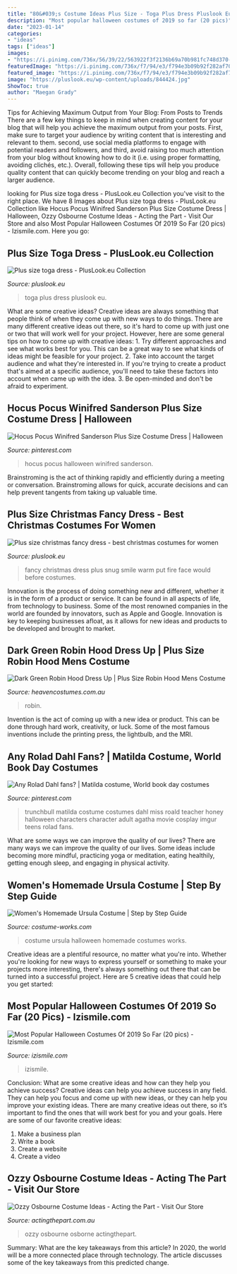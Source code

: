 ```yaml
---
title: "80&#039;s Costume Ideas Plus Size - Toga Plus Dress Pluslook Eu"
description: "Most popular halloween costumes of 2019 so far (20 pics)"
date: "2023-01-14"
categories:
- "ideas"
tags: ["ideas"]
images:
- "https://i.pinimg.com/736x/56/39/22/563922f3f2136b69a70b981fc748d370--miss-honey-from-matilda-miss-trunchbull.jpg"
featuredImage: "https://i.pinimg.com/736x/f7/94/e3/f794e3b09b92f282af707800eea11e5e.jpg"
featured_image: "https://i.pinimg.com/736x/f7/94/e3/f794e3b09b92f282af707800eea11e5e.jpg"
image: "https://pluslook.eu/wp-content/uploads/844424.jpg"
ShowToc: true
author: "Maegan Grady"
---
```



Tips for Achieving Maximum Output from Your Blog: From Posts to Trends
There are a few key things to keep in mind when creating content for your blog that will help you achieve the maximum output from your posts. First, make sure to target your audience by writing content that is interesting and relevant to them. second, use social media platforms to engage with potential readers and followers, and third, avoid raising too much attention from your blog without knowing how to do it (i.e. using proper formatting, avoiding clichés, etc.). Overall, following these tips will help you produce quality content that can quickly become trending on your blog and reach a larger audience.

	

		
looking for Plus size toga dress - PlusLook.eu Collection you've visit to the right place. We have 8 Images about Plus size toga dress - PlusLook.eu Collection like Hocus Pocus Winifred Sanderson Plus Size Costume Dress | Halloween, Ozzy Osbourne Costume Ideas - Acting the Part - Visit Our Store and also Most Popular Halloween Costumes Of 2019 So Far (20 pics) - Izismile.com. Here you go:
		
    
## Plus Size Toga Dress - PlusLook.eu Collection

<img loading=lazy src="https://pluslook.eu/wp-content/uploads/844424.jpg" onerror="this.onerror=null;this.src='https://tse2.mm.bing.net/th?id=OIP.ZPRQgacOgsGGFnCNV-yVBQAAAA&amp;pid=15.1';" alt="Plus size toga dress - PlusLook.eu Collection">

_Source: pluslook.eu_

>toga plus dress pluslook eu. 

	

What are some creative ideas?
Creative ideas are always something that people think of when they come up with new ways to do things. There are many different creative ideas out there, so it's hard to come up with just one or two that will work well for your project. However, here are some general tips on how to come up with creative ideas: 1. Try different approaches and see what works best for you. This can be a great way to see what kinds of ideas might be feasible for your project. 2. Take into account the target audience and what they're interested in. If you're trying to create a product that's aimed at a specific audience, you'll need to take these factors into account when came up with the idea. 3. Be open-minded and don't be afraid to experiment.

    
## Hocus Pocus Winifred Sanderson Plus Size Costume Dress | Halloween

<img loading=lazy src="https://i.pinimg.com/736x/f7/94/e3/f794e3b09b92f282af707800eea11e5e.jpg" onerror="this.onerror=null;this.src='https://tse2.mm.bing.net/th?id=OIP.E3qMsLGssKvOH4m8CgHSYgHaLH&amp;pid=15.1';" alt="Hocus Pocus Winifred Sanderson Plus Size Costume Dress | Halloween">

_Source: pinterest.com_

>hocus pocus halloween winifred sanderson. 

	

Brainstroming is the act of thinking rapidly and efficiently during a meeting or conversation. Brainstroming allows for quick, accurate decisions and can help prevent tangents from taking up valuable time.

    
## Plus Size Christmas Fancy Dress - Best Christmas Costumes For Women

<img loading=lazy src="https://pluslook.eu/wp-content/uploads/Mrs-christmas-fancy-dress.jpg" onerror="this.onerror=null;this.src='https://tse3.mm.bing.net/th?id=OIP.hpGJJ7tXbX69wbuvtCEt8AAAAA&amp;pid=15.1';" alt="Plus size christmas fancy dress - best christmas costumes for women">

_Source: pluslook.eu_

>fancy christmas dress plus snug smile warm put fire face would before costumes. 

	

Innovation is the process of doing something new and different, whether it is in the form of a product or service. It can be found in all aspects of life, from technology to business. Some of the most renowned companies in the world are founded by innovators, such as Apple and Google. Innovation is key to keeping businesses afloat, as it allows for new ideas and products to be developed and brought to market.

    
## Dark Green Robin Hood Dress Up | Plus Size Robin Hood Mens Costume

<img loading=lazy src="https://www.heavencostumes.com.au/media/catalog/product/cache/3ca7c4de79fd9294a778cbfdebc9dde4/c/c/cc-01695-plus-size-mens-robin-hood-fancy-dress-costume-close-up-top-image-1200.jpg" onerror="this.onerror=null;this.src='https://tse2.mm.bing.net/th?id=OIP.xgaYZ1A3B8SqC3OAP_yy-AHaKA&amp;pid=15.1';" alt="Dark Green Robin Hood Dress Up | Plus Size Robin Hood Mens Costume">

_Source: heavencostumes.com.au_

>robin. 

	

Invention is the act of coming up with a new idea or product. This can be done through hard work, creativity, or luck. Some of the most famous inventions include the printing press, the lightbulb, and the MRI.

    
## Any Rolad Dahl Fans? | Matilda Costume, World Book Day Costumes

<img loading=lazy src="https://i.pinimg.com/736x/56/39/22/563922f3f2136b69a70b981fc748d370--miss-honey-from-matilda-miss-trunchbull.jpg" onerror="this.onerror=null;this.src='https://tse3.mm.bing.net/th?id=OIP.RB_jO_WMuCyGTzwaudgApAHaJ3&amp;pid=15.1';" alt="Any Rolad Dahl fans? | Matilda costume, World book day costumes">

_Source: pinterest.com_

>trunchbull matilda costume costumes dahl miss roald teacher honey halloween characters character adult agatha movie cosplay imgur teens rolad fans. 

	

What are some ways we can improve the quality of our lives?
There are many ways we can improve the quality of our lives. Some ideas include becoming more mindful, practicing yoga or meditation, eating healthily, getting enough sleep, and engaging in physical activity.

    
## Women&#039;s Homemade Ursula Costume | Step By Step Guide

<img loading=lazy src="https://photos.costume-works.com/full/ursula1.jpg" onerror="this.onerror=null;this.src='https://tse1.mm.bing.net/th?id=OIP.p_7drCKEVeMnq52kanSyWwHaKS&amp;pid=15.1';" alt="Women&#039;s Homemade Ursula Costume | Step by Step Guide">

_Source: costume-works.com_

>costume ursula halloween homemade costumes works. 

	

Creative ideas are a plentiful resource, no matter what you're into. Whether you're looking for new ways to express yourself or something to make your projects more interesting, there's always something out there that can be turned into a successful project. Here are 5 creative ideas that could help you get started: 

    
## Most Popular Halloween Costumes Of 2019 So Far (20 Pics) - Izismile.com

<img loading=lazy src="https://img.izismile.com/img/img12/20191010/640/most_popular_halloween_costumes_of_2019_so_far_640_high_09.jpg" onerror="this.onerror=null;this.src='https://tse3.mm.bing.net/th?id=OIP.2rdShownefxhJd1dc7NVYQHaKl&amp;pid=15.1';" alt="Most Popular Halloween Costumes Of 2019 So Far (20 pics) - Izismile.com">

_Source: izismile.com_

>izismile. 

	

Conclusion: What are some creative ideas and how can they help you achieve success?
Creative ideas can help you achieve success in any field. They can help you focus and come up with new ideas, or they can help you improve your existing ideas. There are many creative ideas out there, so it’s important to find the ones that will work best for you and your goals. Here are some of our favorite creative ideas: 
1. Make a business plan 
2. Write a book 
3. Create a website 
4. Create a video 

    
## Ozzy Osbourne Costume Ideas - Acting The Part - Visit Our Store

<img loading=lazy src="https://www.actingthepart.com.au/wp-content/uploads/2017/02/P4120021-1200x1600.jpg" onerror="this.onerror=null;this.src='https://tse2.mm.bing.net/th?id=OIP.kumJcUs-jOo7yarJqehD8AHaJ4&amp;pid=15.1';" alt="Ozzy Osbourne Costume Ideas - Acting the Part - Visit Our Store">

_Source: actingthepart.com.au_

>ozzy osbourne osborne actingthepart. 

	

Summary: What are the key takeaways from this article?
In 2020, the world will be a more connected place through technology. The article discusses some of the key takeaways from this predicted change.


